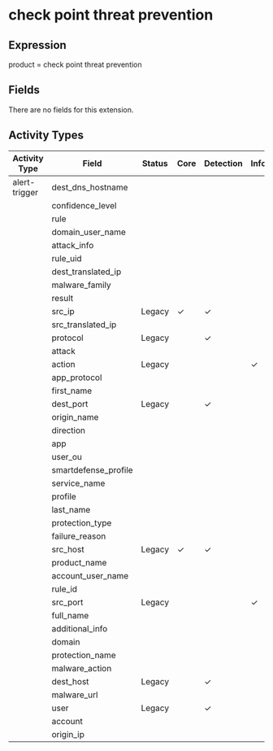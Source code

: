 check point threat prevention
=============================

Expression
----------

product = check point threat prevention

Fields
------

There are no fields for this extension.

Activity Types
--------------

| Activity Type | Field                | Status | Core     | Detection | Informational |
| ------------- | -------------------- | ------ | -------- | --------- | ------------- |
| alert-trigger | dest_dns_hostname    |        |          |           |               |
|               | confidence_level     |        |          |           |               |
|               | rule                 |        |          |           |               |
|               | domain_user_name     |        |          |           |               |
|               | attack_info          |        |          |           |               |
|               | rule_uid             |        |          |           |               |
|               | dest_translated_ip   |        |          |           |               |
|               | malware_family       |        |          |           |               |
|               | result               |        |          |           |               |
|               | src_ip               | Legacy | &#10003; | &#10003;  |               |
|               | src_translated_ip    |        |          |           |               |
|               | protocol             | Legacy |          | &#10003;  |               |
|               | attack               |        |          |           |               |
|               | action               | Legacy |          |           | &#10003;      |
|               | app_protocol         |        |          |           |               |
|               | first_name           |        |          |           |               |
|               | dest_port            | Legacy |          | &#10003;  |               |
|               | origin_name          |        |          |           |               |
|               | direction            |        |          |           |               |
|               | app                  |        |          |           |               |
|               | user_ou              |        |          |           |               |
|               | smartdefense_profile |        |          |           |               |
|               | service_name         |        |          |           |               |
|               | profile              |        |          |           |               |
|               | last_name            |        |          |           |               |
|               | protection_type      |        |          |           |               |
|               | failure_reason       |        |          |           |               |
|               | src_host             | Legacy | &#10003; | &#10003;  |               |
|               | product_name         |        |          |           |               |
|               | account_user_name    |        |          |           |               |
|               | rule_id              |        |          |           |               |
|               | src_port             | Legacy |          |           | &#10003;      |
|               | full_name            |        |          |           |               |
|               | additional_info      |        |          |           |               |
|               | domain               |        |          |           |               |
|               | protection_name      |        |          |           |               |
|               | malware_action       |        |          |           |               |
|               | dest_host            | Legacy |          | &#10003;  |               |
|               | malware_url          |        |          |           |               |
|               | user                 | Legacy |          | &#10003;  |               |
|               | account              |        |          |           |               |
|               | origin_ip            |        |          |           |               |


